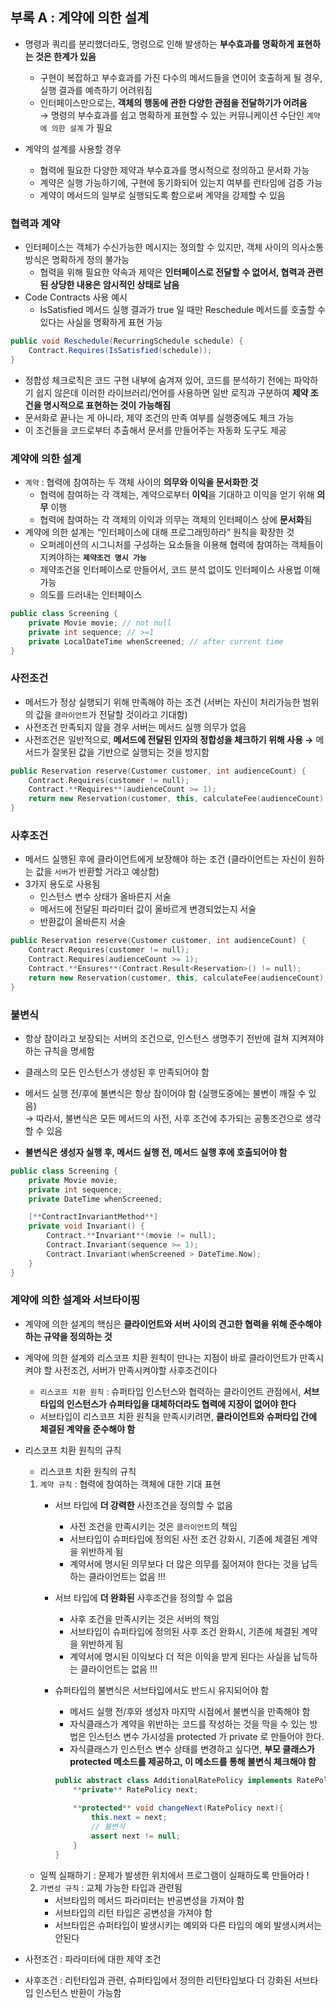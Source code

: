 ## 부록 A : 계약에 의한 설계

- 명령과 쿼리를 분리했더라도, 명령으로 인해 발생하는 **부수효과를 명확하게 표현하는 것은 한계가 있음**
    - 구현이 복잡하고 부수효과를 가진 다수의 메서드들을 연이어 호출하게 될 경우, 실행 결과를 예측하기 어려워짐
    - 인터페이스만으로는, **객체의 행동에 관한 다양한 관점을 전달하기가 어려움** <br>
    → 명령의 부수효과를 쉽고 명확하게 표현할 수 있는 커뮤니케이션 수단인 `계약에 의한 설계` 가 필요
    
- 계약의 설계를 사용할 경우
    - 협력에 필요한 다양한 제약과 부수효과를 명시적으로 정의하고 문서화 가능
    - 계약은 실행 가능하기에, 구현에 동기화되어 있는지 여부를 런타임에 검증 가능
    - 계약이 메서드의 일부로 실행되도록 함으로써 계약을 강제할 수 있음
### 협력과 계약

- 인터페이스는 객체가 수신가능한 메시지는 정의할 수 있지만, 객체 사이의 의사소통 방식은 명확하게 정의 불가능
    - 협력을 위해 필요한 약속과 제약은 **인터페이스로 전달할 수 없어서, 협력과 관련된 상당한 내용은 암시적인 상태로 남음**
- Code Contracts 사용 예시
    - IsSatisfied 메서드 실행 결과가 true 일 때만 Reschedule 메서드를 호출할 수 있다는 사실을 명확하게 표현 가능

```java
public void Reschedule(RecurringSchedule schedule) {
	Contract.Requires(IsSatisfied(schedule));
}
```

- 정합성 체크로직은 코드 구현 내부에 숨겨져 있어, 코드를 분석하기 전에는 파악하기 쉽지 않은데 이러한 라이브러리/언어를 사용하면 일반 로직과 구분하여 **제약 조건을 명시적으로 표현하는 것이 가능해짐**
- 문서화로 끝나는 게 아니라, 제약 조건의 만족 여부를 실행중에도 체크 가능
- 이 조건들을 코드로부터 추출해서 문서를 만들어주는 자동화 도구도 제공

### 계약에 의한 설계
- `계약` : 협력에 참여하는 두 객체 사이의 **의무와 이익을 문서화한 것**
    - 협력에 참여하는 각 객체는, 계약으로부터 **이익**을 기대하고 이익을 얻기 위해 **의무** 이행
    - 협력에 참여하는 각 객체의 이익과 의무는 객체의 인터페이스 상에 **문서화**됨
- 계약에 의한 설계는 “인터페이스에 대해 프로그래밍하라” 원칙을 확장한 것
    - 오퍼레이션의 시그니처를 구성하는 요소들을 이용해 협력에 참여하는 객체들이 지켜야하는 **`제약조건 명시 가능`**
    - 제약조건을 인터페이스로 만들어서, 코드 분석 없이도 인터페이스 사용법 이해 가능
    - 의도를 드러내는 인터페이스

```java
public class Screening {
	private Movie movie; // not null
	private int sequence; // >=1
	private LocalDateTime whenScreened; // after current time 
}
```

### 사전조건
- 메서드가 정상 실행되기 위해 만족해야 하는 조건 (서버는 자신이 처리가능한 범위의 값을 `클라이언트`가 전달할 것이라고 기대함)
- 사전조건 만족되지 않을 경우 서버는 메서드 실행 의무가 없음
- 사전조건은 일반적으로, **메서드에 전달된 인자의 정합성을 체크하기 위해 사용 →** 메서드가 잘못된 값을 기반으로 실행되는 것을 방지함

```C++
public Reservation reserve(Customer customer, int audienceCount) {
	Contract.Requires(customer != null);
	Contract.**Requires**(audienceCount >= 1);
	return new Reservation(customer, this, calculateFee(audienceCount), audienceCount);
}
```

### 사후조건
- 메서드 실행된 후에 클라이언트에게 보장해야 하는 조건 (클라이언트는 자신이 원하는 값을 `서버`가 반환할 거라고 예상함)
- 3가지 용도로 사용됨
    - 인스턴스 변수 상태가 올바른지 서술
    - 메서드에 전달된 파라미터 값이 올바르게 변경되었는지 서술
    - 반환값이 올바른지 서술

```C++
public Reservation reserve(Customer customer, int audienceCount) {
	Contract.Requires(customer != null);
	Contract.Requires(audienceCount >= 1);
	Contract.**Ensures**(Contract.Result<Reservation>() != null);
	return new Reservation(customer, this, calculateFee(audienceCount), audienceCount);
}
```

### 불변식
- 항상 참이라고 보장되는 서버의 조건으로, 인스턴스 생명주기 전반에 걸쳐 지켜져야 하는 규칙을 명세함
- 클래스의 모든 인스턴스가 생성된 후 만족되어야 함
- 메서드 실행 전/후에 불변식은 항상 참이어야 함 (실행도중에는 불변이 깨질 수 있음) <br> 
    → 따라서, 불변식은 모든 메서드의 사전, 사후 조건에 추가되는 공통조건으로 생각할 수 있음
    
- **불변식은 생성자 실행 후, 메서드 실행 전, 메서드 실행 후에 호출되어야 함**

```C++
public class Screening {
	private Movie movie;
	private int sequence;
	private DateTime whenScreened;

	[**ContractInvariantMethod**]
	private void Invariant() {
		Contract.**Invariant**(movie != null);
		Contract.Invariant(sequence >= 1);
		Contract.Invariant(whenScreened > DateTime.Now);
	}
}
```

### 계약에 의한 설계와 서브타이핑

- 계약에 의한 설계의 핵심은 **클라이언트와 서버 사이의 견고한 협력을 위해 준수해야 하는 규약을 정의하는 것**
- 계약에 의한 설계와 리스코프 치환 원칙이 만나는 지점이 바로 클라이언트가 만족시켜야 할 사전조건, 서버가 만족시켜야할 사후조건이다
    - `리스코프 치환 원칙` : 슈퍼타입 인스턴스와 협력하는 클라이언트 관점에서, **서브타입의 인스턴스가 슈퍼타입을 대체하더라도 협력에 지장이 없어야 한다**
    - 서브타입이 리스코프 치환 원칙을 만족시키려면, **클라이언트와 슈퍼타입 간에 체결된 계약을 준수해야 함**
- 리스코프 치환 원칙의 규칙
    - 리스코프 치환 원칙의 규칙
    1. `계약 규칙` : 협력에 참여하는 객체에 대한 기대 표현
        - 서브 타입에 **더 강력한** 사전조건을 정의할 수 없음
            - 사전 조건을 만족시키는 것은 `클라이언트`의 책임
            - 서브타입이 슈퍼타입에 정의된 사전 조건 강화시, 기존에 체결된 계약을 위반하게 됨
            - 계약서에 명시된 의무보다 더 많은 의무를 짊어져야 한다는 것을 납득하는 클라이언트는 없음 !!!
        - 서브 타입에 **더 완화된** 사후조건을 정의할 수 없음
            - 사후 조건을 만족시키는 것은 서버의 책임
            - 서브타입이 슈퍼타입에 정의된 사후 조건 완화시, 기존에 체결된 계약을 위반하게 됨
            - 계약서에 명시된 이익보다 더 적은 이익을 받게 된다는 사실을 납득하는 클라이언트는 없음 !!!
        - 슈퍼타입의 불변식은 서브타입에서도 반드시 유지되어야 함
            - 메서드 실행 전/후와 생성자 마지막 시점에서 불변식을 만족해야 함
            - 자식클래스가 계약을 위반하는 코드를 작성하는 것을 막을 수 있는 방법은 인스턴스 변수 가시성을 protected 가 private 로 만들어야 한다.
            - 자식클래스가 인스턴스 변수 상태를 변경하고 싶다면, **부모 클래스가 protected 메소드를 제공하고, 이 메소드를 통해 불변식 체크해야 함**
            
            ```java
            public abstract class AdditionalRatePolicy implements RatePolicy {
            	**private** RatePolicy next;
            	
            	**protected** void changeNext(RatePolicy next){
            		this.next = next;
            		// 불변식
            		assert next != null;	
            	}
            }
            ```
            
    - 일찍 실패하기 : 문제가 발생한 위치에서 프로그램이 실패하도록 만들어라 !
    2. `가변성 규칙` : 교체 가능한 타입과 관련됨
        - 서브타입의 메서드 파라미터는 반공변성을 가져야 함
        - 서브타입의 리턴 타입은 공변성을 가져야 함
        - 서브타입은 슈퍼타입이 발생시키는 예외와 다른 타입의 예외 발생시켜서는 안된다
     
- 사전조건 : 파라미터에 대한 제약 조건
- 사후조건 : 리턴타입과 관련, 슈퍼타입에서 정의한 리턴타입보다 더 강화된 서브타입 인스턴스 반환이 가능함
